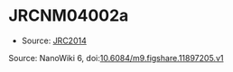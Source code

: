 <a name="material" />

# JRCNM04002a
<script type="application/ld+json">
  {
    "@context": "https://schema.org/",
    "@type": "ChemicalSubstance",
    "@id": "https://egonw.github.io/nanowiki/nanowiki395.html#material",
    "http://purl.org/dc/terms/conformsTo":
      {
        "@type": "CreativeWork",
        "@id": "https://bioschemas.org/profiles/ChemicalSubstance/0.4-RELEASE/"
      },
    "identfier": "395",
    "name": "JRCNM04002a",
    "url": "https://egonw.github.io/nanowiki/nanowiki395.html#material",
    "sameAs": "http://127.0.0.1/mediawiki/index.php/Special:URIResolver/JRCNM04002a"
  }
</script>


* Source: [JRC2014](JRC2014.md)


Source: NanoWiki 6, doi:[10.6084/m9.figshare.11897205.v1](https://doi.org/10.6084/m9.figshare.11897205.v1)
